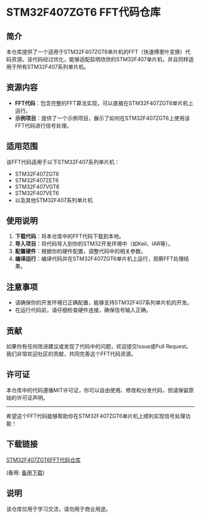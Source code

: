 # STM32F407ZGT6 FFT代码仓库

## 简介
本仓库提供了一个适用于STM32F407ZGT6单片机的FFT（快速傅里叶变换）代码资源。该代码经过优化，能够适配启明欣欣的STM32F407单片机，并且同样适用于所有STM32F407系列单片机。

## 资源内容
- **FFT代码**：包含完整的FFT算法实现，可以直接在STM32F407ZGT6单片机上运行。
- **示例项目**：提供了一个示例项目，展示了如何在STM32F407ZGT6上使用该FFT代码进行信号处理。

## 适用范围
该FFT代码适用于以下STM32F407系列单片机：
- STM32F407ZGT6
- STM32F407ZET6
- STM32F407VGT6
- STM32F407VET6
- 以及其他STM32F407系列单片机

## 使用说明
1. **下载代码**：将本仓库中的FFT代码下载到本地。
2. **导入项目**：将代码导入到你的STM32开发环境中（如Keil、IAR等）。
3. **配置硬件**：根据你的硬件配置，调整代码中的相关参数。
4. **编译运行**：编译代码并在STM32F407ZGT6单片机上运行，观察FFT处理结果。

## 注意事项
- 请确保你的开发环境已正确配置，能够支持STM32F407系列单片机的开发。
- 在运行代码前，请仔细检查硬件连接，确保信号输入正确。

## 贡献
如果你有任何改进建议或发现了代码中的问题，欢迎提交Issue或Pull Request。我们非常欢迎社区的贡献，共同完善这个FFT代码资源。

## 许可证
本仓库中的代码遵循MIT许可证，你可以自由使用、修改和分发代码，但请保留原始的许可证声明。

---

希望这个FFT代码能够帮助你在STM32F407ZGT6单片机上顺利实现信号处理功能！

## 下载链接
[STM32F407ZGT6FFT代码仓库](https://pan.quark.cn/s/7f309cb97c0b) 

(备用: [备用下载](https://pan.baidu.com/s/1McCcG9n6vxwuhqZxdIBypg?pwd=1234))

## 说明

该仓库仅用于学习交流，请勿用于商业用途。
